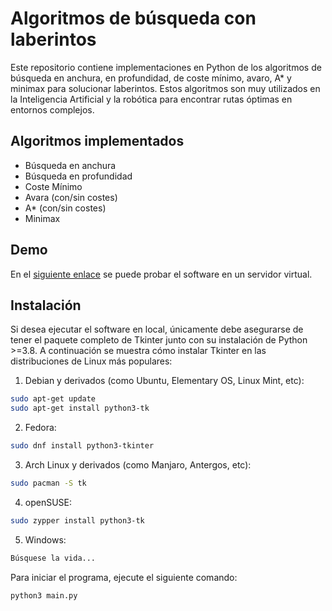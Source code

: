 # Algoritmos de búsqueda con laberintos

Este repositorio contiene implementaciones en Python de 
los algoritmos de búsqueda en anchura, en profundidad, de coste mínimo,
avaro, A* y minimax para solucionar laberintos. Estos algoritmos 
son muy utilizados en la Inteligencia Artificial y la robótica 
para encontrar rutas óptimas en entornos complejos.

## Algoritmos implementados
- Búsqueda en anchura
- Búsqueda en profundidad
- Coste Mínimo
- Avara (con/sin costes)
- A* (con/sin costes)
- Minimax

## Demo

En el [siguiente enlace](http://132.145.141.5:10081/vnc/noVNC-1.3.0/vnc.html?path=wsvnc?token=display10&autoconnect=true&resize=remote&bell=off&password=headless) se puede probar el software en un servidor virtual.

## Instalación

Si desea ejecutar el software en local, únicamente debe asegurarse de tener el paquete completo de Tkinter junto con su instalación de Python >=3.8.
A continuación se muestra cómo instalar Tkinter en las distribuciones de Linux más populares:

1. Debian y derivados (como Ubuntu, Elementary OS, Linux Mint, etc):
```sh
sudo apt-get update
sudo apt-get install python3-tk
```
2. Fedora:
```sh
sudo dnf install python3-tkinter
```
3. Arch Linux y derivados (como Manjaro, Antergos, etc):
```sh
sudo pacman -S tk
```
4. openSUSE:
```sh
sudo zypper install python3-tk
```
5. Windows:
```sh
Búsquese la vida...
```

Para iniciar el programa, ejecute el siguiente comando:
```sh
python3 main.py
```
